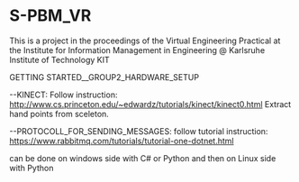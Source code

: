 # S-PBM_VR

This is a project in the proceedings of the Virtual Engineering Practical at the 
Institute for Information Management in Engineering @ Karlsruhe Institute of Technology KIT




GETTING STARTED__GROUP2_HARDWARE_SETUP

--KINECT:
Follow instruction:
http://www.cs.princeton.edu/~edwardz/tutorials/kinect/kinect0.html
Extract hand points from sceleton.

--PROTOCOLL_FOR_SENDING_MESSAGES:
follow tutorial instruction:
https://www.rabbitmq.com/tutorials/tutorial-one-dotnet.html

can be done on windows side with C# or Python and then on Linux side with Python



